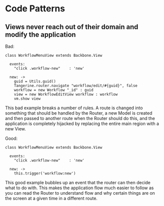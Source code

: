 # Code Patterns

## Views never reach out of their domain and modify the application

Bad:
```
class WorkflowMenuView extends Backbone.View

  events:
    "click .workflow-new"    : 'new'

  new: ->
    guid = Utils.guid()
    Tangerine.router.navigate "workflow/edit/#{guid}", false
    workflow = new Workflow "_id" : guid
    view = new WorkflowEditView workflow : workflow
    vm.show view
```
This bad example breaks a number of rules. A route is changed into something that should be handled by the Router, a new Model is created and then passed to another route when the Router should do this, and the application is completely hijacked by replacing the entire main region with a new View.

Good:
```
class WorkflowMenuView extends Backbone.View

  events:
    "click .workflow-new"    : 'new'

  new: ->
    this.trigger('workflow:new')
```
This good example bubbles up an event that the router can then decide what to do with. This makes the application flow much easier to follow as you can read the Router to understand flow and why certain things are on the screen at a given time in a different route.
